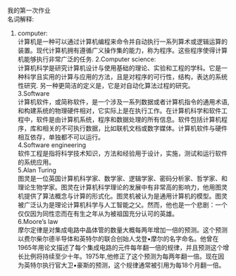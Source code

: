我的第一次作业  
名词解释:  
1. computer:  
计算机是一种可以通过计算机编程来命令并自动执行一系列算术或逻辑运算的装置。现代计算机拥有遵循广义操作集的能力，称为程序。这些程序使得计算机能够执行非常广泛的任务.
2.Computer science:  
计算机科学是研究计算机设计与使用基础的理论、实验和工程的学科。它是一种科学且实用的计算与应用的方法，且是对程序的可行性，结构，表达的系统性研究. 另一种更简洁的定义是，它是对自动化算法过程的研究。  
3.Software  
计算机软件，或简称软件，是一个涉及一系列数据或者计算机指令的通用术语,和构建系统的物理硬件相对，它实际上是在执行工作。在计算机科学和软件工程中，软件是由计算机系统，程序和数据处理的所有信息。软件包括计算机程序，库和相关的不可执行数据，比如联机文档或数字媒体。计算机软件与硬件相互依存，单独都不可以运行。  
4.Software engineering  
软件工程是指将科学技术知识，方法和经验用于设计，实施，测试和运行软件的系统应用。  
5.Alan Turing  
图灵是一位英国计算机科学家、数学家、逻辑学家、密码分析家、哲学家、和理论生物学家。图灵在计算机科学理论的发展中有非常高的影响力，他用图灵机提供了算法概念与计算的形式化。图灵机被认为是通用计算机的模型。图灵被广泛认为是理论计算机科学与人工智能之父。然而，他也是一个悲剧：一个仅仅因为同性恋而在有生之年从为被祖国充分认可的英雄。  
6.Moore’s law  
摩尔定律是对集成电路中晶体管的数量大概每两年增加一倍的预测。这个预测以费尔柴尔德半导体和英特尔的联合创始人戈登▪摩尔的名字命名。他曾在1965年用论文描述了每个集成电路的元件每年翻一倍的规律，并且预测这个增长比例将持续至少十年。1975年,他修正了这个预测为每两年翻一倍。现在因为英特尔执行官大卫▪豪斯的预测，这个规律通常被引用为每18个月翻一倍。
